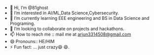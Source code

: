 - 👋 Hi, I’m @81ghost
- 👀 I’m interested in AI/ML,Data Science,Cybersecurity.
- 🌱 I’m currently learning EEE engineering and BS in Data Science and Programing.
- 💞️ I’m looking to collaborate on projects and hackathons.
- 📫 How to reach me ::  mail me at arjun3314508@gmail.com
- 😄 Pronouns:: HE/HIM
- ⚡ Fun fact: ...   just crazy😄 😄.

<!---
81ghost/81ghost is a ✨ special ✨ repository because its `README.md` (this file) appears on your GitHub profile.
You can click the Preview link to take a look at your changes.
--->

